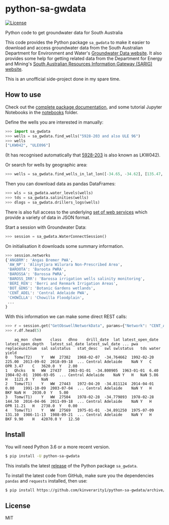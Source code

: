 # python-sa-gwdata

[![License](http://img.shields.io/badge/license-MIT-blue.svg)](https://github.com/kinverarity1/aseg_gdf2/blob/master/LICENSE)

Python code to get groundwater data for South Australia

This code provides the Python package ``sa_gwdata`` to make it easier to download and access groundwater data from the South Australian Department for Environment and Water's [Groundwater Data website](https://www.waterconnect.sa.gov.au/Systems/GD/Pages/Default.aspx). It also provides some help for getting related data from the Department for Energy and Mining's [South Australian Resources Information Gateway (SARIG) website](https://minerals.sarig.sa.gov.au/QuickSearch.aspx).

This is an unofficial side-project done in my spare time.

## How to use

Check out the [complete package documentation](https://python-sa-gwdata.readthedocs.io/en/latest/index.html), and
some tutorial Jupyter Notebooks in the [notebooks](notebooks) folder.

Define the wells you are interested in manually:

```python
>>> import sa_gwdata
>>> wells = sa_gwdata.find_wells("5928-203 and also ULE 96")
>>> wells
["LKW042", "ULE096"]
```

(It has recognised automatically that [5928-203](https://www.waterconnect.sa.gov.au/Systems/GD/Pages/Details.aspx?DHNO=7207&PN=1421712654109#Summary) is also known as LKW042).

Or search for wells by geographic area:

```python
>>> wells = sa_gwdata.find_wells_in_lat_lon([-34.65, -34.62], [135.47, 135.51])
```

Then you can download data as pandas DataFrames:

```python
>>> wls = sa_gwdata.water_levels(wells)
>>> tds = sa_gwdata.salinities(wells)
>>> dlogs = sa_gwdata.drillers_logs(wells)
```

There is also full access to the underlying [set of web services](https://python-sa-gwdata.readthedocs.io/en/latest/webservices.html) which provide a variety of data in JSON format.

Start a session with Groundwater Data:

```python
>>> session = sa_gwdata.WaterConnectSession()
```

On initialisation it downloads some summary information.

```python
>>> session.networks
{'ANGBRM': 'Angas Bremer PWA',
 'AW_NP': 'Alinytjara Wilurara Non-Prescribed Area',
 'BAROOTA': 'Baroota PWRA',
 'BAROSSA': 'Barossa PWRA',
 'BAROSS_IRR': 'Barossa irrigation wells salinity monitoring',
 'BERI_REN': 'Berri and Renmark Irrigation Areas',
 'BOT_GDNS': 'Botanic Gardens wetlands',
 'CENT_ADEL': 'Central Adelaide PWA',
 'CHOWILLA': 'Chowilla Floodplain',
 ...
}
```

With this information we can make some direct REST calls:

```python
>>> r = session.get("GetObswellNetworkData", params={"Network": "CENT_ADEL"})
>>> r.df.head(5)
```

```
	aq_mon	chem	class	dhno	drill_date	lat	latest_open_date	latest_open_depth	latest_sal_date	latest_swl_date	...	pwa	replaceunitnum	sal	salstatus	stat_desc	swl	swlstatus	tds	water	yield
0	Tomw(T2)	Y	WW	27382	1968-02-07	-34.764662	1992-02-20	225.00	2013-09-02	2018-09-18	...	Central Adelaide	NaN	Y	C	OPR	3.47	C	3620.0	Y	2.00
1	Qhcks	N	WW	27437	1963-01-01	-34.800905	1963-01-01	6.40	1984-02-01	1986-03-05	...	Central Adelaide	NaN	Y	H	NaN	5.86	H	1121.0	Y	NaN
2	Tomw(T1)	Y	WW	27443	1972-04-20	-34.811124	2014-04-01	0.00	1991-10-09	2003-07-04	...	Central Adelaide	NaN	Y	H	BKF	NaN	H	2030.0	Y	5.00
3	Tomw(T1)	Y	WW	27504	1978-02-28	-34.779893	1978-02-28	144.50	2016-04-06	2011-09-18	...	Central Adelaide	NaN	Y	H	OPR	11.21	H	2738.0	Y	0.00
4	Tomw(T1)	Y	WW	27569	1975-01-01	-34.891250	1975-07-09	131.10	1986-11-13	1988-09-21	...	Central Adelaide	NaN	Y	H	BKF	9.90	H	42070.0	Y	12.50
```

## Install

You will need Python 3.6 or a more recent version.

```bash
$ pip install -U python-sa-gwdata
```

This installs the latest [release](https://github.com/kinverarity1/python-sa-gwdata/releases) of the Python package ``sa_gwdata``.

To install the latest code from GitHub, make sure you the dependencies ``pandas`` and ``requests`` installed, then use:

```bash
$ pip install https://github.com/kinverarity1/python-sa-gwdata/archive/master.zip
```

## License

MIT
